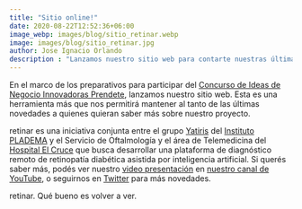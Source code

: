 ```yaml
---
title: "Sitio online!"
date: 2020-08-22T12:52:36+06:00
image_webp: images/blog/sitio_retinar.webp
image: images/blog/sitio_retinar.jpg
author: Jose Ignacio Orlando
description : "Lanzamos nuestro sitio web para contarte nuestras últimas novedades"
---
```


En el marco de los preparativos para participar del [Concurso de Ideas de Negocio Innovadoras Prendete](https://www.prendete.com.ar/), lanzamos nuestro sitio web. Esta es una herramienta más que nos permitirá mantener al tanto de las últimas novedades a quienes quieran saber más sobre nuestro proyecto.

retinar es una iniciativa conjunta entre el grupo [Yatiris](https://yatiris.github.io/) del [Instituto PLADEMA](https://www.pladema.net/) y el Servicio de Oftalmología y el área de Telemedicina del [Hospital El Cruce](https://www.hospitalelcruce.org/) que busca desarrollar una plataforma de diagnóstico remoto de retinopatía diabética asistida por inteligencia artificial. Si querés saber más, podés ver nuestro [video presentación](https://www.youtube.com/watch?v=WAPHBQcLNTo) en [nuestro canal de YouTube](https://www.youtube.com/channel/UCg2K_iT5S8UgA36ukvgxKhQ), o seguirnos en [Twitter](https://twitter.com/retinarARG) para más novedades.

retinar. Qué bueno es volver a ver.